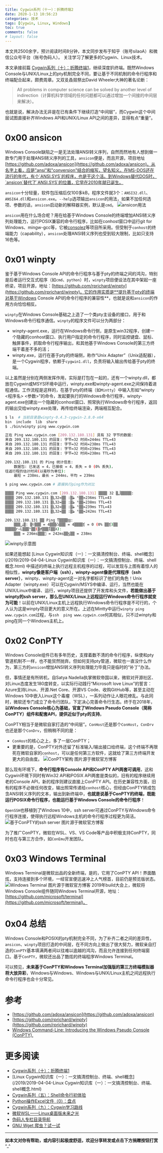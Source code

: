 ```yaml
---
title: Cygwin系列（十一）：折腾终端2
date: 2020-1-13 10:56:23
categories: 技术
tags: [Cygwin, Linux, Windows]
toc: true
comments: false
# layout: false
---
```


本文共2500余字，预计阅读时间8分钟，本文同步发布于知乎（账号silaoA）和微信公众号平台（账号伪码人）。
关注学习了解更多的Cygwin、Linux技术。

本文承接前篇 [Cygwin系列（十）：折腾终端1](/2019/2019-12-29-Cygwin系列（十）：折腾终端1.html)，继续深度扒终端。既然Windows Console与UNIX/Linux上的pty机制完全不同，要让基于不同机制的命令行程序和终端配合起来，颇费周章。又双㕛叒叕祭出David Wheeler大神的著名论断：
>All problems in computer science can be solved by another level of indirection（计算机科学领域的任何问题都可以通过增加一个间接的中间层来解决）。

也就是说，解决办法无非是在已有条件下继续打造“中间层”，而Cygwin这个中间层试图直接补齐Windows API和UNIX/Linux API之间的差异，显得有点“重量”。

<!--more-->
<!-- [toc] -->

# 0x00 ansicon
Windows Console缺陷之一是无法处理ANSI转义序列，自然而然地有人想到做一款专门用于处理ANSI转义序列的工具，`ansicon`便是，而且开源，项目地址 [https://github.com/adoxa/ansicon](https://github.com/adoxa/ansicon)。从名字上看，应是"ansi"和"conversion"结合的缩写，望名知义。在MS-DOS还在流行的年代，有个`ANSI.SYS`的程序，也是干这个活。到Windows替代DOS时，`ansicon`替代了`ANSI.SYS`的位置，它早在2010年就已诞生。

`ansicon`十分轻量，软件包压缩后仅100多kB，程序文件就3个：`ANSI32.dll`、`ANSI64.dll`和`ansicon.exe`。`--help`选项输出`ansicon`的用法，如果不加任何选项、参数的话，`ansicon`启动新的解释器实例，默认是`cmd`。
![ansicon用法](https://pic2.zhimg.com/v2-99b5da7d1a1ef8cef2270e423dcdf6c9_b.png)

`ansicon`用在什么场合呢？用在给基于Windows Console的终端增加ANSI转义序列处理能力，运行POSIX兼容的命令行程序，比如在conhost窗口中运行git for Windows、mingw-gcc等，它被[consolez](https://github.com/cbucher/console)等项目所采用。但受制于`conhost`的终端能力（capability），`ansicon`处理ANSI转义序列也受到较大限制，比如只支持16色等。

# 0x01 winpty
鉴于基于Windows Console API的命令行程序与基于pty的终端之间的鸿沟，特别是后者运行交互式程序（如`cmd`、`python`）时，`winpty`项目便设法在其中架起一座桥梁，项目开源，地址：[https://github.com/rprichard/winpty](https://github.com/rprichard/winpty)。它的作用实质是**提升基于pty的终端对基于Windows Console API的命令行程序的兼容性**，也就是说和`ansicon`的作用方向恰恰相反。

`winpty`在Windows Console基础之上造了一个类pty主设备的接口，用于和Windows命令行程序通信。`winpty`的程序文件可以分为两部分：
- winpty-agent.exe，运行在Windows命令行侧，是原生win32程序，创建一个隐藏的conhost窗口、执行用户指定的命令行程序，同时监控键盘、鼠标、触屏事件，抓取命令行程序输出，和其他基于Windows Console的第三方终端干着差不多的活；
- winpty.exe，运行在基于pty的终端侧，称作“Unix Adapter”（Unix适配器），是一个Cygwin程序，依赖于`cygwin1.dll`，负责将输入输出传给基于pty的终端。

以上虽然是分别在两侧发挥作用，实际是打包在一起的，还有一个winpty.dll，都放在Cygwin或MSYS环境中运行，winpty.exe和winpty-agent.exe之间保持着进程通信。工作流程是这样的，在基于pty的终端（如`Mintty`）中输入形如“winpty <程序名> <参数>”的命令，发起要执行的Windows命令行程序，winpty-agent.exe创建出一个隐藏的conhost窗口、照常执行Windows命令行程序，返回的输出交给winpty.exe处理，再传给终端渲染，两端相互配合。
```bash
$ ls  # 当前目录是winpty-0.4.3-cygwin-2.8.0-x64
bin  include  lib  share
$ ./bin/winpty ping www.cygwin.com

正在 Ping www.cygwin.com [209.132.180.131] 具有 32 字节的数据:
来自 209.132.180.131 的回复: 字节=32 时间=244ms TTL=43
来自 209.132.180.131 的回复: 字节=32 时间=238ms TTL=43
来自 209.132.180.131 的回复: 字节=32 时间=239ms TTL=43
来自 209.132.180.131 的回复: 字节=32 时间=238ms TTL=43

209.132.180.131 的 Ping 统计信息:
    数据包: 已发送 = 4，已接收 = 4，丢失 = 0 (0% 丢失)，
往返行程的估计时间(以毫秒为单位):
    最短 = 238ms，最长 = 244ms，平均 = 239ms

$ ping www.cygwin.com # 直接执行ping作为对比

▒▒▒▒ Ping www.cygwin.com [209.132.180.131] ▒▒▒▒ 32 ▒ֽڵ▒▒▒▒▒:
▒▒▒▒ 209.132.180.131 ▒Ļظ▒: ▒ֽ▒=32 ʱ▒▒=236ms TTL=43
▒▒▒▒ 209.132.180.131 ▒Ļظ▒: ▒ֽ▒=32 ʱ▒▒=238ms TTL=43
▒▒▒▒ 209.132.180.131 ▒Ļظ▒: ▒ֽ▒=32 ʱ▒▒=239ms TTL=43
▒▒▒▒ 209.132.180.131 ▒Ļظ▒: ▒ֽ▒=32 ʱ▒▒=242ms TTL=43

209.132.180.131 ▒▒ Ping ͳ▒▒▒▒Ϣ:
    ▒▒▒ݰ▒: ▒ѷ▒▒▒ = 4▒▒▒ѽ▒▒▒ = 4▒▒▒▒ʧ = 0 (0% ▒▒ʧ)▒▒
▒▒▒▒▒г̵Ĺ▒▒▒ʱ▒▒(▒Ժ▒▒▒Ϊ▒▒λ):
    ▒▒▒ = 236ms▒▒▒ = 242ms▒▒ƽ▒▒ = 238ms

```
![winpty示意图](https://pic4.zhimg.com/v2-9fe60156917cbd95d3593e2ca6207fab_b.png)

如果还能想起 [Linux Cygwin知识库（一）：一文搞清控制台、终端、shell概念](/2019/2019-04-04-Linux Cygwin知识库（一）：一文搞清控制台、终端、shell概念.html) 中描述的终端上执行远程主机程序的过程，可以发现与上图有着惊人的相似性，**winpty像是客户端（ssh），winpty-agent像是代理程序（ssh server）**，winpty、winpty-agent这一对名字都标识了他们的角色！Unix Adapter（winpty.exe）可以在Cygwin/MSYS中编译、运行，当然也能在UNIX/Linux中编译、运行，winpty项目还提供了开发库和头文件，**若能做出基于winpty的ssh server，那么在UNIX/Linux上远程运行Windows命令行程序就变为可能**！以前在UNIX/Linux主机上远程执行Windows命令行程序是不可行的，个人认为这是winpty项目更大的意义所在。上述在Mintty中运行`winpty ping www.cygwin.com`过程，与`ssh  ping www.cygwin.com`何其相似，只不过winpty和ping在同一个Windows主机上。

# 0x02 ConPTY
Windows Console组件已有多年历史，支撑着数不清的命令行程序，纵使和pty管道机制不一样，也不能贸然抛弃。但如何支持pty管道，微软也一直没什么作为，第三方的`ansicon`增加ANSI转义序列处理能力毕竟只是临时的“补丁”办法。

但，事情还是有所转机，自Satya Nadella执掌微软帝国以来，微软对开源社区、对Linux态度发生180度转变，以实际行动践行“Microsoft love Linux”的誓言：Azure支持Linux、开源.Net Core、开源VS Code、收购GitHub等，甚至主动在Windows 10中嵌入Linux这个毒瘤（WSL），一系列动作让人眼花缭乱。与此同时，微软还专门成立了命令行团队，下定决心完善命令行生态。终于在2018年，**以Windows Console核心为基础，官宣了Windows Pseudo Console（简称ConPTY）组件和配套API，提供近似于pty的支持**。

ConPTY相当于是微软自家打造的“中间层”。`ConHost`还是那个`ConHost`，`ConDrv`也还是那个`ConDrv`，但稍稍不同的是：
- `ConHost`的核心之上，多了一层ConPTY；
- 更重要的是，ConPTY对外还留了标准输入/输出接口给终端，这个终端不再限死在微软自家的`conhost`，可以是任何第三方软件，这就给了第三方终端开发更大的自由度。
![ConPTY架构 图片源于微软官方博客](https://devblogs.microsoft.com/wp-content/uploads/sites/33/2019/02/command-line-conpty-architecture.png)

那么现有环境下，**命令行程序有Console API和ConPTY API两套可调用**，这和Cygwin环境下同时有Win32 API和POSIX API两套是类似的，旧有的程序继续用老的Console API，新的程序则建议直接上ConPTY API。在历史兼容性方面，旧有的程序不必做任何改变，输出照常传递给`conhost`核心，但经由ConPTY转成包含ANSI转义序列的文本，输出到新终端中，**也就是说基于ConPTY的终端，既能运行POSIX命令行程序，也能运行基于Windows Console的命令行程序**！

`OpenSSH`也移植到了Windows 10中，ssh server可通过ConPTY与Windows命令行程序连接，使得执行远程Windows主机的命令行程序过程更为简洁。
![基于ConPTY的ssh server 图片源于微软官方博客](https://devblogs.microsoft.com/wp-content/uploads/sites/33/2019/02/command-line-conpty-remoting-with-pty.png)

为了推广ConPTY，微软在WSL、VS、VS Code等产品中积极支持ConPTY，同时也在与第三方合作，如`ConEmu`开发团队。

# 0x03 Windows Terminal
Windows Terminal是微软出品的全新终端，是的，它用了ConPTY API！界面酷炫，支持连接到多个环境，一经官宣便迅速冲上人气榜首，目前仍是预览版状态。
![Windows Terminal 图片源于微软官方博客](https://devblogs.microsoft.com/commandline/wp-content/uploads/sites/33/2019/05/tab-menu-768x410.png)
2019年build大会上，微软将Windows Console组件随同Windows Terminal开源，地址：[https://github.com/microsoft/terminal](https://github.com/microsoft/terminal)。

# 0x04 总结
Windows Console和POSIX的pty机制完全不同，为了补齐二者之间的差异性，`ansicon`、`winpty`项目打造的中间层，在不同方向上做出了很大努力，微软亲自打造的`ConPTY`基本填满两者间以往难以逾越的鸿沟，而且允许连接到任何终端窗口。基于`ConPTY`，微软还出品了酷炫的终端程序Windows Terminal。

可以预见，**未来基于ConPTY和Windows Terminal加强版的第三方终端模拟器将大放异彩**，Windows与Windows、Windows与UNIX/Linux主机之间远程执行命令行程序也会十分常见。

# 参考
- [https://github.com/adoxa/ansicon](https://github.com/adoxa/ansicon)
- [https://github.com/rprichard/winpty](https://github.com/rprichard/winpty)
- [Windows Command-Line: Introducing the Windows Pseudo Console (ConPTY).](https://blogs.msdn.microsoft.com/commandline/2018/08/02/windows-command-line-introducing-the-windows-pseudo-console-conpty/) 

# 更多阅读
- [Cygwin系列（十）：折腾终端1](/2019/2019-12-29-Cygwin系列（十）：折腾终端1.html)
- [Linux Cygwin知识库（一）：一文搞清控制台、终端、shell概念](/2019/2019-04-04-Linux Cygwin知识库（一）：一文搞清控制台、终端、shell概念.html)
- [Cygwin系列（五）：Shell命令行初体验](/2019/2019-03-13-Cygwin系列（五）：Shell命令行初体验.html)
- [Python操作Excel文件（0）：盘点](/2019/2019-12-03-Python操作Excel文件（0）：盘点.html)
- [Cygwin系列（九）：Cygwin学习路线](/2019/2019-06-16-Cygwin系列（九）：Cygwin学习路线.html)
- [微软WSL——Linux桌面版未来之光](/2019/2019-05-08-微软WSL——Linux桌面未来之光.html)
- [伪码人专栏目录导航](https://zhuanlan.zhihu.com/p/102460964)
- [GNU Wget 爬虫？试一试](/2016/2016-11-18-GNU-Wget尝试爬虫)

---
**如本文对你有帮助，或内容引起极度舒适，欢迎分享转发或点击下方捐赠按钮打赏** ^_^